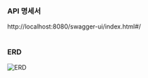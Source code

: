 ### API 명세서
http://localhost:8080/swagger-ui/index.html#/
<br><br>

### ERD
![ERD](https://github.com/jkhan94/todoApp/assets/163835909/618c0a58-d617-45c0-b771-d655b313b2df)
